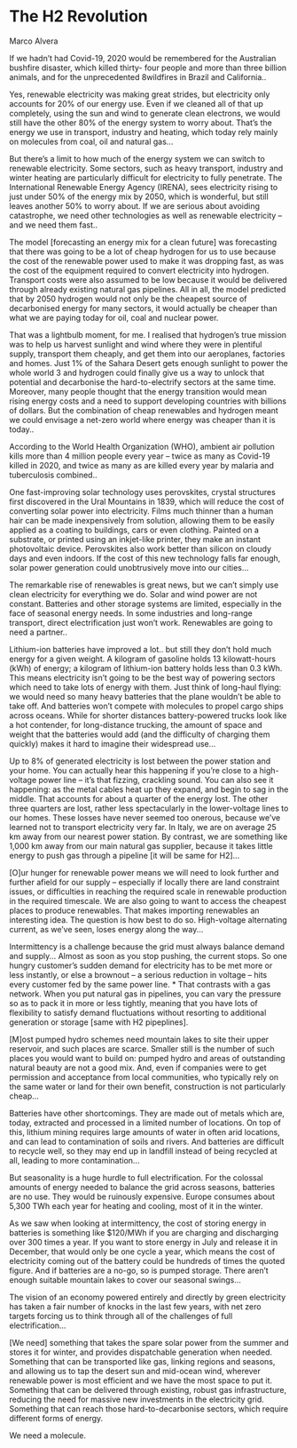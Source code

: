 # The H2 Revolution

Marco Alvera

<a name='deaths'/>

If we hadn’t had Covid-19, 2020 would be remembered for the Australian
bushfire disaster, which killed thirty- four people and more than
three billion animals, and for the unprecedented 8wildfires in Brazil
and California..

Yes, renewable electricity was making great strides, but electricity
only accounts for 20% of our energy use. Even if we cleaned all of
that up completely, using the sun and wind to generate clean
electrons, we would still have the other 80% of the energy system to
worry about. That’s the energy we use in transport, industry and
heating, which today rely mainly on molecules from coal, oil and
natural gas...

<a name='electrif'/>

But there’s a limit to how much of the energy system we can switch to
renewable electricity. Some sectors, such as heavy transport, industry
and winter heating are particularly difficult for electricity to fully
penetrate. The International Renewable Energy Agency (IRENA), sees
electricity rising to just under 50% of the energy mix by 2050, which
is wonderful, but still leaves another 50% to worry about. If we are
serious about avoiding catastrophe, we need other technologies as well
as renewable electricity – and we need them fast..

The model [forecasting an energy mix for a clean future] was
forecasting that there was going to be a lot of cheap hydrogen for us
to use because the cost of the renewable power used to make it was
dropping fast, as was the cost of the equipment required to convert
electricity into hydrogen. Transport costs were also assumed to be low
because it would be delivered through already existing natural gas
pipelines.  All in all, the model predicted that by 2050 hydrogen
would not only be the cheapest source of decarbonised energy for many
sectors, it would actually be cheaper than what we are paying today
for oil, coal and nuclear power.

That was a lightbulb moment, for me. I realised that hydrogen’s true
mission was to help us harvest sunlight and wind where they were in
plentiful supply, transport them cheaply, and get them into our
aeroplanes, factories and homes. Just 1% of the Sahara Desert gets
enough sunlight to power the whole world 3 and hydrogen could finally
give us a way to unlock that potential and decarbonise the
hard-to-electrify sectors at the same time.  Moreover, many people
thought that the energy transition would mean rising energy costs and
a need to support developing countries with billions of dollars. But
the combination of cheap renewables and hydrogen meant we could
envisage a net-zero world where energy was cheaper than it is today..

According to the World Health Organization (WHO), ambient air
pollution kills more than 4 million people every year – twice as many
as Covid-19 killed in 2020, and twice as many as are killed every year
by malaria and tuberculosis combined..

<a name='peros'/>

One fast-improving solar technology uses perovskites, crystal
structures first discovered in the Ural Mountains in 1839, which will
reduce the cost of converting solar power into electricity. Films much
thinner than a human hair can be made inexpensively from solution,
allowing them to be easily applied as a coating to buildings, cars or
even clothing. Painted on a substrate, or printed using an inkjet-like
printer, they make an instant photovoltaic device. Perovskites also
work better than silicon on cloudy days and even indoors. If the cost
of this new technology falls far enough, solar power generation could
unobtrusively move into our cities...

The remarkable rise of renewables is great news, but we can’t simply
use clean electricity for everything we do. Solar and wind power are
not constant. Batteries and other storage systems are limited,
especially in the face of seasonal energy needs. In some industries
and long-range transport, direct electrification just won’t
work. Renewables are going to need a partner..

<a name='lion'/>

Lithium-ion batteries have improved a lot.. but still they don’t hold
much energy for a given weight. A kilogram of gasoline holds 13
kilowatt-hours (kWh) of energy; a kilogram of lithium-ion battery
holds less than 0.3 kWh. This means electricity isn’t going to be the
best way of powering sectors which need to take lots of energy with
them. Just think of long-haul flying: we would need so many heavy
batteries that the plane wouldn’t be able to take off. And batteries
won’t compete with molecules to propel cargo ships across
oceans. While for shorter distances battery-powered trucks look like a
hot contender, for long-distance trucking, the amount of space and
weight that the batteries would add (and the difficulty of charging
them quickly) makes it hard to imagine their widespread use...

<a name='grid'/>

Up to 8% of generated electricity is lost between the power station
and your home. You can actually hear this happening if you’re close to
a high- voltage power line – it’s that fizzing, crackling sound. You
can also see it happening: as the metal cables heat up they expand,
and begin to sag in the middle. That accounts for about a quarter of
the energy lost. The other three quarters are lost, rather less
spectacularly in the lower-voltage lines to our homes.  These losses
have never seemed too onerous, because we’ve learned not to transport
electricity very far. In Italy, we are on average 25 km away from our
nearest power station. By contrast, we are something like 1,000 km
away from our main natural gas supplier, because it takes little
energy to push gas through a pipeline [it will be same for H2]...

[O]ur hunger for renewable power means we will need to look further
and further afield for our supply – especially if locally there are
land constraint issues, or difficulties in reaching the required scale
in renewable production in the required timescale. We are also going
to want to access the cheapest places to produce renewables. That
makes importing renewables an interesting idea. The question is how
best to do so. High-voltage alternating current, as we’ve seen, loses
energy along the way...

Intermittency is a challenge because the grid must always balance
demand and supply... Almost as soon as you stop pushing, the current
stops.  So one hungry customer’s sudden demand for electricity has to
be met more or less instantly, or else a brownout – a serious
reduction in voltage – hits every customer fed by the same power
line. * That contrasts with a gas network. When you put natural gas in
pipelines, you can vary the pressure so as to pack it in more or less
tightly, meaning that you have lots of flexibility to satisfy demand
fluctuations without resorting to additional generation or storage
[same with H2 pipeplines].

[M]ost pumped hydro schemes need mountain lakes to site their upper
reservoir, and such places are scarce. Smaller still is the number of
such places you would want to build on: pumped hydro and areas of
outstanding natural beauty are not a good mix. And, even if companies
were to get permission and acceptance from local communities, who
typically rely on the same water or land for their own benefit,
construction is not particularly cheap...

Batteries have other shortcomings. They are made out of metals which
are, today, extracted and processed in a limited number of locations.
On top of this, lithium mining requires large amounts of water in
often arid locations, and can lead to contamination of soils and
rivers. And batteries are difficult to recycle well, so they may end
up in landfill instead of being recycled at all, leading to more
contamination...

But seasonality is a huge hurdle to full electrification. For the
colossal amounts of energy needed to balance the grid across seasons,
batteries are no use. They would be ruinously expensive. Europe
consumes about 5,300 TWh each year for heating and cooling, most of it
in the winter.

As we saw when looking at intermittency, the cost of storing energy in
batteries is something like $120/MWh if you are charging and discharging
over 300 times a year. If you want to store energy in July and release it in
December, that would only be one cycle a year, which means the cost of
electricity coming out of the battery could be hundreds of times the quoted
figure. And if batteries are a no-go, so is pumped storage. There aren’t
enough suitable mountain lakes to cover our seasonal swings...

The vision of an economy powered entirely and directly by green
electricity has taken a fair number of knocks in the last few years,
with net zero targets forcing us to think through all of the
challenges of full electrification...

[We need] something that takes the spare solar power from the summer
and stores it for winter, and provides dispatchable generation when
needed. Something that can be transported like gas, linking regions
and seasons, and allowing us to tap the desert sun and mid-ocean wind,
wherever renewable power is most efficient and we have the most space
to put it. Something that can be delivered through existing, robust
gas infrastructure, reducing the need for massive new investments in
the electricity grid. Something that can reach those
hard-to-decarbonise sectors, which require different forms of energy.

We need a molecule.


